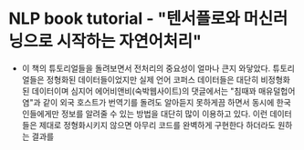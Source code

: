 # NLP book tutorial - "텐서플로와 머신러닝으로 시작하는 자연어처리"

- 이 책의 튜토리얼들을 돌려보면서 전처리의 중요성이 얼마나 큰지 와닿았다. 튜토리얼들은 정형화된 데이터들이었지만 실제 언어 코퍼스 데이터들은 대단히
비정형화된 데이터이며 심지어 에어비앤비(숙박웹사이트)의 댓글에서는 "침때꽈 매유덜헙어염"과 같이 외국 호스트가 번역기를 돌려도 알아듣지 못하게끔 하면서
동시에 한국인들에게만 정보를 알려줄 수 있는 방법을 대단히 많이 이용하고 있다. 이런 데이터들은 제대로 정형화시키지 않으면 아무리 코드를 완벽하게 
구현한다 하더라도 원하는 결과를
